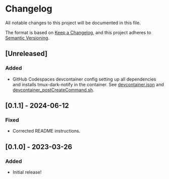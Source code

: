 # Changelog
All notable changes to this project will be documented in this file.

The format is based on [Keep a Changelog](https://keepachangelog.com/en/1.0.0/),
and this project adheres to [Semantic Versioning](https://semver.org/spec/v2.0.0.html).

## [Unreleased]
### Added
- GitHub Codespaces devcontainer config setting up all dependencies and installs tmux-dark-notify in the container. See [devcontainer.json](.devcontainer/devcontainer.json) and [devcontainer_postCreateCommand.sh](scripts/devcontainer_postCreateCommand.sh). 

## [0.1.1] - 2024-06-12
### Fixed
- Corrected README instructions. 

## [0.1.0] - 2023-03-26
### Added
- Initial release!
